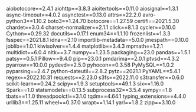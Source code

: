 aiobotocore==2.4.1
aiohttp==3.8.3
aioitertools==0.11.0
aiosignal==1.3.1
async-timeout==4.0.2
asynctest==0.13.0
attrs==22.2.0
avro-python3==1.10.2
boto3==1.24.70
botocore==1.27.59
certifi==2021.5.30
chardet==3.0.4
charset-normalizer==2.1.1
click==8.1.3
cycler==0.10.0
Cython==0.29.32
docutils==0.17.1
enum34==1.1.10
frozenlist==1.3.3
fsspec==2021.8.1
idna==2.10
importlib-metadata==5.0.0
jmespath==0.10.0
joblib==1.0.1
kiwisolver==1.4.4
matplotlib==3.4.3
mpmath==1.2.1
multidict==6.0.4
nltk==3.7
numpy==1.23.5
packaging==23.0
pandas==1.5.1
patsy==0.5.1
Pillow==9.4.0
pip==23.0.1
pmdarima==2.0.1
ptvsd==4.3.2
pyarrow==10.0.0
pydevd==2.5.0
pyhocon==0.3.58
PyMySQL==1.0.2
pyparsing==2.4.7
python-dateutil==2.8.2
pytz==2021.1
PyYAML==5.4.1
regex==2022.10.31
requests==2.23.0
s3fs==2022.11.0
s3transfer==0.6.0
scikit-learn==0.24.2
scipy==1.9.3
setuptools==49.1.3
six==1.16.0
Spark==1.0
statsmodels==0.13.5
subprocess32==3.5.4
sympy==1.8
tbats==1.1.0
threadpoolctl==3.1.0
tqdm==4.64.1
typing_extensions==4.4.0
urllib3==1.25.11
wheel==0.37.0
wrapt==1.14.1
yarl==1.8.2
zipp==3.10.0